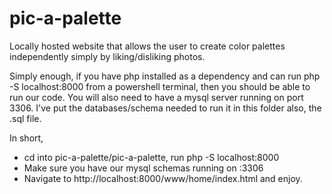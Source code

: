 # pic-a-palette

Locally hosted website that allows the user to create color palettes independently simply by liking/disliking photos.

Simply enough, if you have php installed as a dependency and can run php -S localhost:8000 from a powershell terminal, then you should be able to run our code.
You will also need to have a mysql server running on port 3306.
I've put the databases/schema needed to run it in this folder also, the .sql file.

In short,
- cd into pic-a-palette/pic-a-palette, run php -S localhost:8000
- Make sure you have our mysql schemas running on :3306
- Navigate to http://localhost:8000/www/home/index.html and enjoy.
